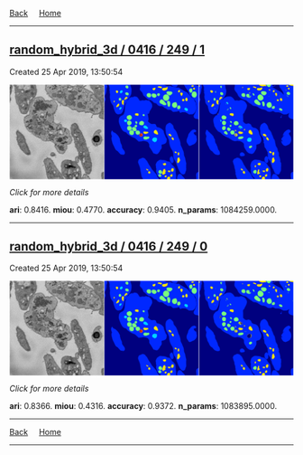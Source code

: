 
[Back](..)&nbsp;&nbsp;&nbsp;&nbsp;&nbsp;[Home](https://leapmanlab.github.io/snapshots)

---

<div class="summary"><a href="1"><h2>random_hybrid_3d / 0416 / 249 / 1</h2></a><p>Created 25 Apr 2019, 13:50:54
</p><a href="1"><img src="1/media/summary.png" align="center"></a><p>
<i>Click for more details</i>
</p></div>

**ari**: 0.8416. **miou**: 0.4770. **accuracy**: 0.9405. **n_params**: 1084259.0000. 

---

<div class="summary"><a href="0"><h2>random_hybrid_3d / 0416 / 249 / 0</h2></a><p>Created 25 Apr 2019, 13:50:54
</p><a href="0"><img src="0/media/summary.png" align="center"></a><p>
<i>Click for more details</i>
</p></div>

**ari**: 0.8366. **miou**: 0.4316. **accuracy**: 0.9372. **n_params**: 1083895.0000. 

---

[Back](..)&nbsp;&nbsp;&nbsp;&nbsp;&nbsp;[Home](https://leapmanlab.github.io/snapshots)

---